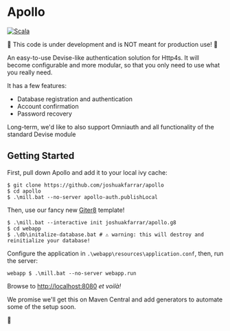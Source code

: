 # Apollo

[![Scala](https://img.shields.io/badge/Scala%203-%23de3423.svg?logo=scala&logoColor=white)](https://www.scala-lang.org/)

🚧 This code is under development and is NOT meant for production use! 🚧

An easy-to-use Devise-like authentication solution for Http4s. It will become configurable and more modular, so that you only need to use what you really need.

It has a few features:

- Database registration and authentication
- Account confirmation
- Password recovery

Long-term, we'd like to also support Omniauth and all functionality of the standard Devise module

## Getting Started

First, pull down Apollo and add it to your local ivy cache:

```shell
$ git clone https://github.com/joshuakfarrar/apollo
$ cd apollo
$ .\mill.bat --no-server apollo-auth.publishLocal
```

Then, use our fancy new [Giter8](https://www.foundweekends.org/giter8) template!

```shell
$ .\mill.bat --interactive init joshuakfarrar/apollo.g8
$ cd webapp
$ .\db\initalize-database.bat # ⚠️ warning: this will destroy and reinitialize your database!
```

Configure the application in `.\webapp\resources\application.conf`, then, run the server:

```shell
webapp $ .\mill.bat --no-server webapp.run
```

Browse to [http://localhost:8080](http://localhost:8080) *et voilà!*

We promise we'll get this on Maven Central and add generators to automate some of the setup soon.

🎉
